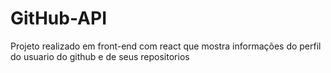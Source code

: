 # GitHub-API
Projeto realizado em front-end com react que mostra informações do perfil do usuario do github e de seus repositorios